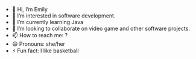 - 👋 Hi, I’m Emily
- 👀 I’m interested in software development.
- 🌱 I’m currently learning Java
- 💞️ I’m looking to collaborate on video game and other software projects.
- 📫 How to reach me: ?
- 😄 Pronouns: she/her
- ⚡ Fun fact: I like basketball

<!---
ThisIsEmily13/ThisIsEmily13 is a ✨ special ✨ repository because its `README.md` (this file) appears on your GitHub profile.
You can click the Preview link to take a look at your changes.
--->
